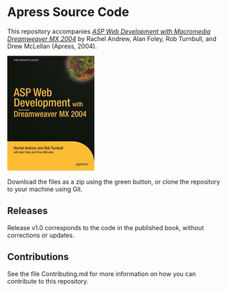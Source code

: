 # Apress Source Code

This repository accompanies [*ASP Web Development with Macromedia Dreamweaver MX 2004*](http://www.apress.com/9781590593493) by Rachel Andrew, Alan Foley, Rob Turnbull, and Drew McLellan (Apress, 2004).

![Cover image](9781590593493.jpg)

Download the files as a zip using the green button, or clone the repository to your machine using Git.

## Releases

Release v1.0 corresponds to the code in the published book, without corrections or updates.

## Contributions

See the file Contributing.md for more information on how you can contribute to this repository.
